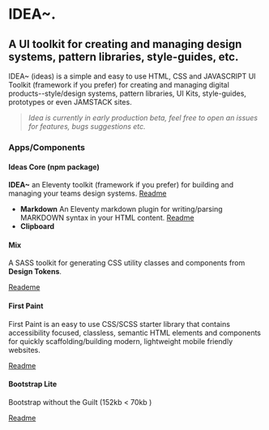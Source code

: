 # IDEA~.

## A UI toolkit for creating and managing design systems, pattern libraries, style-guides, etc.

IDEA~ (ideas) is a simple and easy to use HTML, CSS and JAVASCRIPT UI Toolkit (framework if you prefer) for creating and managing digital products--style/design systems, pattern libraries, UI Kits, style-guides, prototypes or even JAMSTACK sites.

> _Idea is currently in early production beta, feel free to open an issues for features, bugs suggestions etc._

### Apps/Components

#### Ideas Core (npm package)

**IDEA~** an Eleventy toolkit (framework if you prefer) for building and managing your teams design systems. [Readme](/apps/ideas/ELEVENTY.md)

- **Markdown** An Eleventy markdown plugin for writing/parsing MARKDOWN syntax in your HTML content. [Readme](./apps/ideas/MARKDOWN.md)
- **Clipboard**

#### Mix

A SASS toolkit for generating CSS utility classes and components from
**Design Tokens**.

[Reademe](./apps/mix/README.md)

#### First Paint

First Paint is an easy to use CSS/SCSS starter library that contains accessibility focused, classless, semantic HTML elements and components for quickly scaffolding/building modern, lightweight mobile friendly websites.

[Readme](./projects/first-paint/README.md)

####

#### Bootstrap Lite

Bootstrap without the Guilt (152kb < 70kb )

[Readme](./apps/bootstrap-lite/README.md)
